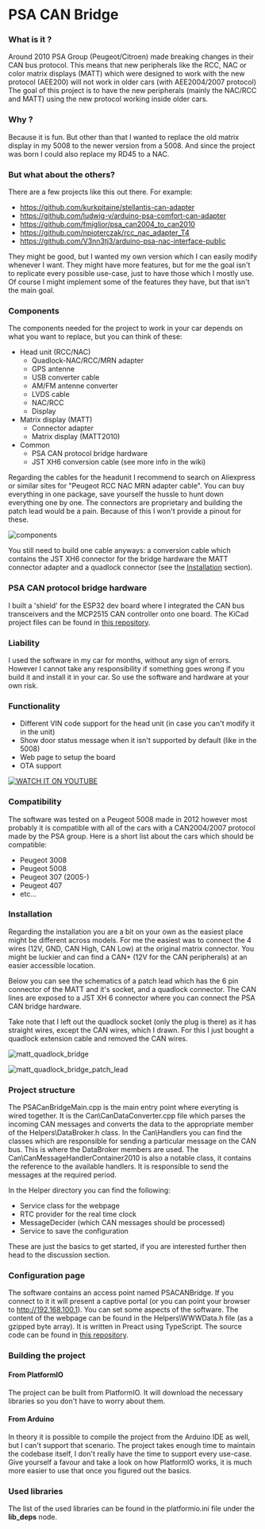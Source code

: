 # PSA CAN Bridge

### What is it ?

Around 2010 PSA Group (Peugeot/Citroen) made breaking changes in their CAN bus protocol. This means that new peripherals like the RCC, NAC or color matrix displays (MATT) which were designed to work with the new protocol (AEE200) will not work in older cars (with AEE2004/2007 protocol)
The goal of this project is to have the new peripherals (mainly the NAC/RCC and MATT) using the new protocol working inside older cars.

### Why ?

Because it is fun. But other than that I wanted to replace the old matrix display in my 5008 to the newer version from a 5008. And since the project was born I could also replace my RD45 to a NAC.

### But what about the others?

There are a few projects like this out there. For example:
- https://github.com/kurkpitaine/stellantis-can-adapter
- https://github.com/ludwig-v/arduino-psa-comfort-can-adapter
- https://github.com/fmiglior/psa_can2004_to_can2010
- https://github.com/npioterczak/rcc_nac_adapter_T4
- https://github.com/V3nn3tj3/arduino-psa-nac-interface-public

They might be good, but I wanted my own version which I can easily modify whenever I want. They might have more features, but for me the goal isn't to replicate every possible use-case, just to have those which I mostly use. Of course I might implement some of the features they have, but that isn't the main goal.

### Components

The components needed for the project to work in your car depends on what you want to replace, but you can think of these:
- Head unit (RCC/NAC)
  - Quadlock-NAC/RCC/MRN adapter
  - GPS antenne
  - USB converter cable
  - AM/FM antenne converter
  - LVDS cable
  - NAC/RCC
  - Display
- Matrix display (MATT)
  - Connector adapter
  - Matrix display (MATT2010)
- Common
  - PSA CAN protocol bridge hardware
  - JST XH6 conversion cable (see more info in the wiki)

Regarding the cables for the headunit I recommend to search on Aliexpress or similar sites for "Peugeot RCC NAC MRN adapter cable". You can buy everything in one package, save yourself the hussle to hunt down everything one by one. The connectors are proprietary and building the patch lead would be a pain. Because of this I won't provide a pinout for these.

![components](https://github.com/morcibacsi/PSACanBridge/raw/main/images/components.jpg)

You still need to build one cable anyways: a conversion cable which contains the JST XH6 connector for the bridge hardware the MATT connector adapter and a quadlock connector (see the [Installation](#Installation) section).

### PSA CAN protocol bridge hardware

I built a 'shield' for the ESP32 dev board where I integrated the CAN bus transceivers and the MCP2515 CAN controller onto one board. The KiCad project files can be found in [this repository][psacanbridgehw].

### Liability

I used the software in my car for months, without any sign of errors. However I cannot take any responsibility if something goes wrong if you build it and install it in your car. So use the software and hardware at your own risk.

### Functionality

 - Different VIN code support for the head unit (in case you can't modify it in the unit)
 - Show door status message when it isn't supported by default (like in the 5008)
 - Web page to setup the board
 - OTA support

[![WATCH IT ON YOUTUBE](https://img.youtube.com/vi/Qk7EEoJt94w/0.jpg)](https://www.youtube.com/watch?v=Qk7EEoJt94w "Watch it on YouTube")

### Compatibility

The software was tested on a Peugeot 5008 made in 2012 however most probably it is compatible with all of the cars with a CAN2004/2007 protocol made by the PSA group. Here is a short list about the cars which should be compatible:

- Peugeot 3008
- Peugeot 5008
- Peugeot 307 (2005-)
- Peugeot 407
- etc...

### Installation

Regarding the installation you are a bit on your own as the easiest place might be different across models.
For me the easiest was to connect the 4 wires (12V, GND, CAN High, CAN Low) at the original matrix connector. You might be luckier and can find a CAN+ (12V for the CAN peripherals) at an easier accessible location.

Below you can see the schematics of a patch lead which has the 6 pin connector of the MATT and it's socket, and a quadlock connector. The CAN lines are exposed to a JST XH 6 connector where you can connect the PSA CAN bridge hardware.

Take note that I left out the quadlock socket (only the plug is there) as it has straight wires, except the CAN wires, which I drawn. For this I just bought a quadlock extension cable and removed the CAN wires.

![matt_quadlock_bridge](https://github.com/morcibacsi/PSACANBridge/raw/main/images/matt_quadlock_bridge.png)

![matt_quadlock_bridge_patch_lead](https://github.com/morcibacsi/PSACANBridge/raw/main/images/matt_quadlock_bridge_patch.jpg)

### Project structure

The PSACanBridgeMain.cpp is the main entry point where everyting is wired together. It is the Can\CanDataConverter.cpp file which parses the incoming CAN messages and converts the data to the appropriate member of the Helpers\DataBroker.h class. In the Can\Handlers you can find the classes which are responsible for sending a particular message on the CAN bus. This is where the DataBroker members are used.
The Can\CanMessageHandlerContainer2010 is also a notable class, it contains the reference to the available handlers. It is responsible to send the messages at the required period.

In the Helper directory you can find the following:
 - Service class for the webpage
 - RTC provider for the real time clock
 - MessageDecider (which CAN messages should be processed)
 - Service to save the configuration

These are just the basics to get started, if you are interested further then head to the discussion section.

### Configuration page

The software contains an access point named PSACANBridge. If you connect to it it will present a captive portal (or you can point your browser to http://192.168.100.1). You can set some aspects of the software. The content of the webpage can be found in the Helpers\WWWData.h file (as a gzipped byte array). It is written in Preact using TypeScript. The source code can be found in [this repository][psacanbridgecontrol].

### Building the project

#### From PlatformIO
The project can be built from PlatformIO. It will download the necessary libraries so you don't have to worry about them.

#### From Arduino
In theory it is possible to compile the project from the Arduino IDE as well, but I can't support that scenario. The project takes enough time to maintain the codebase itself, I don't really have the time to support every use-case. Give yourself a favour and take a look on how PlatformIO works, it is much more easier to use that once you figured out the basics.

### Used libraries

The list of the used libraries can be found in the platformio.ini file under the **lib_deps** node.

[psacanbridgehw]: https://github.com/morcibacsi/PSACanBridgeHW
[psacanbridgecontrol]: https://github.com/morcibacsi/PSACanBridgeControl
